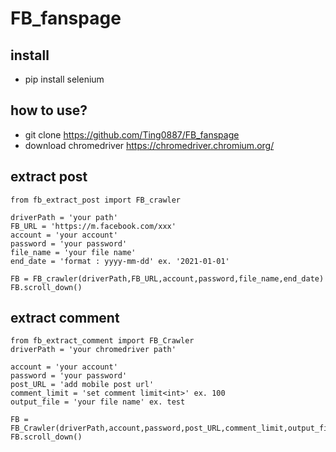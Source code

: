 # FB_fanspage
## install
* pip install selenium
## how to use?
* git clone https://github.com/Ting0887/FB_fanspage
* download chromedriver https://chromedriver.chromium.org/
## extract post
```
from fb_extract_post import FB_crawler

driverPath = 'your path'
FB_URL = 'https://m.facebook.com/xxx'
account = 'your account'
password = 'your password'
file_name = 'your file name' 
end_date = 'format : yyyy-mm-dd' ex. '2021-01-01'

FB = FB_crawler(driverPath,FB_URL,account,password,file_name,end_date)
FB.scroll_down()

```
## extract comment
```
from fb_extract_comment import FB_Crawler
driverPath = 'your chromedriver path'
        
account = 'your account'
password = 'your password'
post_URL = 'add mobile post url'
comment_limit = 'set comment limit<int>' ex. 100
output_file = 'your file name' ex. test

FB = FB_Crawler(driverPath,account,password,post_URL,comment_limit,output_file)
FB.scroll_down()
```

